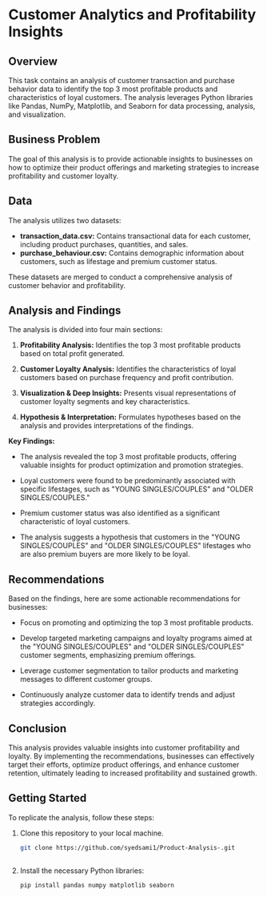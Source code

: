 # Customer Analytics and Profitability Insights

## Overview

This task contains an analysis of customer transaction and purchase behavior data to identify the top 3 most profitable products and characteristics of loyal customers. The analysis leverages Python libraries like Pandas, NumPy, Matplotlib, and Seaborn for data processing, analysis, and visualization.


## Business Problem

The goal of this analysis is to provide actionable insights to businesses on how to optimize their product offerings and marketing strategies to increase profitability and customer loyalty.

## Data

The analysis utilizes two datasets:

* **transaction_data.csv:** Contains transactional data for each customer, including product purchases, quantities, and sales.
* **purchase_behaviour.csv:** Contains demographic information about customers, such as lifestage and premium customer status.

These datasets are merged to conduct a comprehensive analysis of customer behavior and profitability.

## Analysis and Findings

The analysis is divided into four main sections:

1. **Profitability Analysis:** Identifies the top 3 most profitable products based on total profit generated.

2. **Customer Loyalty Analysis:** Identifies the characteristics of loyal customers based on purchase frequency and profit contribution.

3. **Visualization & Deep Insights:** Presents visual representations of customer loyalty segments and key characteristics.

4. **Hypothesis & Interpretation:** Formulates hypotheses based on the analysis and provides interpretations of the findings.

**Key Findings:**

* The analysis revealed the top 3 most profitable products, offering valuable insights for product optimization and promotion strategies.

* Loyal customers were found to be predominantly associated with specific lifestages, such as "YOUNG SINGLES/COUPLES" and "OLDER SINGLES/COUPLES."

* Premium customer status was also identified as a significant characteristic of loyal customers.

* The analysis suggests a hypothesis that customers in the "YOUNG SINGLES/COUPLES" and "OLDER SINGLES/COUPLES" lifestages who are also premium buyers are more likely to be loyal.

## Recommendations

Based on the findings, here are some actionable recommendations for businesses:

* Focus on promoting and optimizing the top 3 most profitable products.

* Develop targeted marketing campaigns and loyalty programs aimed at the "YOUNG SINGLES/COUPLES" and "OLDER SINGLES/COUPLES" customer segments, emphasizing premium offerings.

* Leverage customer segmentation to tailor products and marketing messages to different customer groups.

* Continuously analyze customer data to identify trends and adjust strategies accordingly.

## Conclusion

This analysis provides valuable insights into customer profitability and loyalty. By implementing the recommendations, businesses can effectively target their efforts, optimize product offerings, and enhance customer retention, ultimately leading to increased profitability and sustained growth.


## Getting Started

To replicate the analysis, follow these steps:

1. Clone this repository to your local machine.
    ```bash
   git clone https://github.com/syedsami1/Product-Analysis-.git 
  
2. Install the necessary Python libraries:
   ```bash
   pip install pandas numpy matplotlib seaborn


